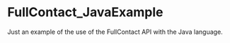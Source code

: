 # FullContact_JavaExample
Just an example of the use of the FullContact API with the Java language.
